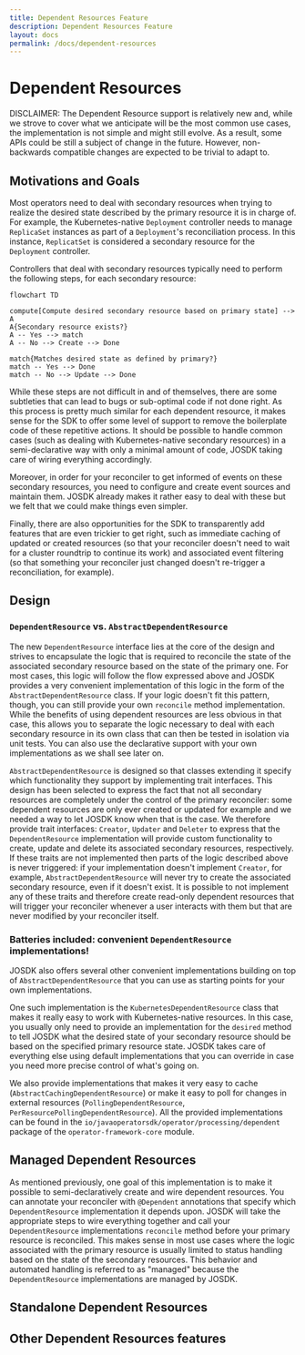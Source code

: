 ```yaml
---
title: Dependent Resources Feature 
description: Dependent Resources Feature 
layout: docs 
permalink: /docs/dependent-resources
---
```


# Dependent Resources

DISCLAIMER: The Dependent Resource support is relatively new and, while we strove to cover what we
anticipate will be the most common use cases, the implementation is not simple and might still
evolve. As a result, some APIs could be still a subject of change in the future. However,
non-backwards compatible changes are expected to be trivial to adapt to.

## Motivations and Goals

Most operators need to deal with secondary resources when trying to realize the desired state
described by the primary resource it is in charge of. For example, the Kubernetes-native
`Deployment` controller needs to manage `ReplicaSet` instances as part of a `Deployment`'s
reconciliation process. In this instance, `ReplicatSet` is considered a secondary resource for
the `Deployment` controller.

Controllers that deal with secondary resources typically need to perform the following steps, for
each secondary resource:

```mermaid
flowchart TD

compute[Compute desired secondary resource based on primary state] --> A
A{Secondary resource exists?}
A -- Yes --> match
A -- No --> Create --> Done

match{Matches desired state as defined by primary?}
match -- Yes --> Done
match -- No --> Update --> Done

```

While these steps are not difficult in and of themselves, there are some subtleties that can lead to
bugs or sub-optimal code if not done right. As this process is pretty much similar for each
dependent resource, it makes sense for the SDK to offer some level of support to remove the
boilerplate code of these repetitive actions. It should be possible to handle common cases (such as
dealing with Kubernetes-native secondary resources) in a semi-declarative way with only a minimal
amount of code, JOSDK taking care of wiring everything accordingly.

Moreover, in order for your reconciler to get informed of events on these secondary resources, you
need to configure and create event sources and maintain them. JOSDK already makes it rather easy to
deal with these but we felt that we could make things even simpler.

Finally, there are also opportunities for the SDK to transparently add features that are even
trickier to get right, such as immediate caching of updated or created resources (so that your
reconciler doesn't need to wait for a cluster roundtrip to continue its work) and associated event
filtering (so that something your reconciler just changed doesn't re-trigger a reconciliation, for
example).

## Design

### `DependentResource` vs. `AbstractDependentResource`

The new `DependentResource` interface lies at the core of the design and strives to encapsulate the
logic that is required to reconcile the state of the associated secondary resource based on the
state of the primary one. For most cases, this logic will follow the flow expressed above and JOSDK
provides a very convenient implementation of this logic in the form of the
`AbstractDependentResource` class. If your logic doesn't fit this pattern, though, you can still
provide your own `reconcile` method implementation. While the benefits of using dependent resources
are less obvious in that case, this allows you to separate the logic necessary to deal with each
secondary resource in its own class that can then be tested in isolation via unit tests. You can
also use the declarative support with your own implementations as we shall see later on.

`AbstractDependentResource` is designed so that classes extending it specify which functionality
they support by implementing trait interfaces. This design has been selected to express the fact
that not all secondary resources are completely under the control of the primary reconciler: some
dependent resources are only ever created or updated for example and we needed a way to let JOSDK
know when that is the case. We therefore provide trait interfaces: `Creator`,
`Updater` and `Deleter` to express that the `DependentResource` implementation will provide custom
functionality to create, update and delete its associated secondary resources, respectively. If
these traits are not implemented then parts of the logic described above is never triggered: if your
implementation doesn't implement `Creator`, for example,
`AbstractDependentResource` will never try to create the associated secondary resource, even if it
doesn't exist. It is possible to not implement any of these traits and therefore create read-only dependent resources that will trigger your
reconciler whenever a user interacts with them but that are never modified by your reconciler
itself.

### Batteries included: convenient `DependentResource` implementations!

JOSDK also offers several other convenient implementations building on top of
`AbstractDependentResource` that you can use as starting points for your own implementations.

One such implementation is the `KubernetesDependentResource` class that makes it really easy to work
with Kubernetes-native resources. In this case, you usually only need to provide an
implementation for the `desired` method to tell JOSDK what the desired state of your secondary
resource should be based on the specified primary resource state. JOSDK takes care of everything
else using default implementations that you can override in case you need more precise control of
what's going on.

We also provide implementations that makes it very easy to cache
(`AbstractCachingDependentResource`) or make it easy to poll for changes in external
resources (`PollingDependentResource`, `PerResourcePollingDependentResource`). All the provided
implementations can be found in the `io/javaoperatorsdk/operator/processing/dependent` package of
the `operator-framework-core` module.

## Managed Dependent Resources

As mentioned previously, one goal of this implementation is to make it possible to
semi-declaratively create and wire dependent resources. You can annotate your reconciler with
`@Dependent` annotations that specify which `DependentResource` implementation it depends upon.
JOSDK will take the appropriate steps to wire everything together and call your
`DependentResource` implementations `reconcile` method before your primary resource is reconciled.
This makes sense in most use cases where the logic associated with the primary resource is usually
limited to status handling based on the state of the secondary resources. This behavior and
automated handling is referred to as "managed" because the `DependentResource`
implementations are managed by JOSDK.

## Standalone Dependent Resources

## Other Dependent Resources features